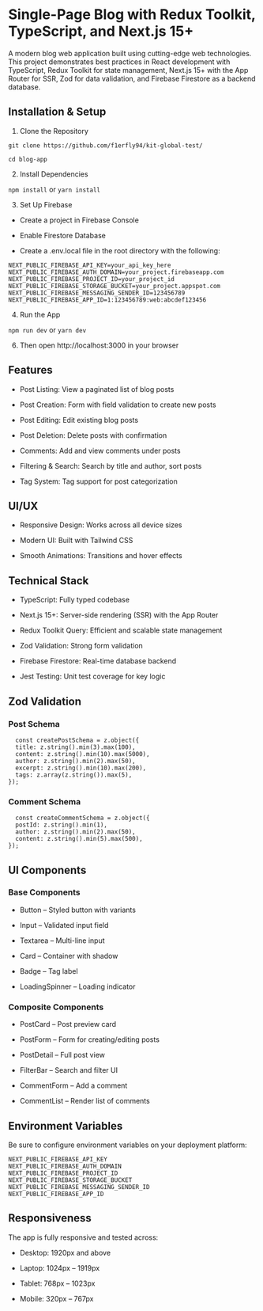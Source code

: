 # Single-Page Blog with Redux Toolkit, TypeScript, and Next.js 15+ 
A modern blog web application built using cutting-edge web technologies. This project demonstrates best practices in React development with TypeScript, Redux Toolkit for state management, Next.js 15+ with the App Router for SSR, Zod for data validation, and Firebase Firestore as a backend database.

## Installation & Setup 

1. Clone the Repository
   
```git clone https://github.com/f1erfly94/kit-global-test/```

```cd blog-app```

2. Install Dependencies
   
```npm install```
or
```yarn install```

3. Set Up Firebase
   
- Create a project in Firebase Console
  
- Enable Firestore Database
  
- Create a .env.local file in the root directory with the following:

```
NEXT_PUBLIC_FIREBASE_API_KEY=your_api_key_here
NEXT_PUBLIC_FIREBASE_AUTH_DOMAIN=your_project.firebaseapp.com
NEXT_PUBLIC_FIREBASE_PROJECT_ID=your_project_id
NEXT_PUBLIC_FIREBASE_STORAGE_BUCKET=your_project.appspot.com
NEXT_PUBLIC_FIREBASE_MESSAGING_SENDER_ID=123456789
NEXT_PUBLIC_FIREBASE_APP_ID=1:123456789:web:abcdef123456
```

4. Run the App
   
```npm run dev```
or
```yarn dev```

6. Then open http://localhost:3000 in your browser


## Features 

- Post Listing: View a paginated list of blog posts

- Post Creation: Form with field validation to create new posts
  
- Post Editing: Edit existing blog posts
  
- Post Deletion: Delete posts with confirmation
  
- Comments: Add and view comments under posts
  
- Filtering & Search: Search by title and author, sort posts

- Tag System: Tag support for post categorization
  

## UI/UX 

- Responsive Design: Works across all device sizes

- Modern UI: Built with Tailwind CSS
  
- Smooth Animations: Transitions and hover effects


## Technical Stack 

- TypeScript: Fully typed codebase
  
- Next.js 15+: Server-side rendering (SSR) with the App Router
  
- Redux Toolkit Query: Efficient and scalable state management

- Zod Validation: Strong form validation

- Firebase Firestore: Real-time database backend

- Jest Testing: Unit test coverage for key logic
  

## Zod Validation 
### Post Schema 

```
  const createPostSchema = z.object({
  title: z.string().min(3).max(100),
  content: z.string().min(10).max(5000),
  author: z.string().min(2).max(50),
  excerpt: z.string().min(10).max(200),
  tags: z.array(z.string()).max(5),
});
```

### Comment Schema 

```
  const createCommentSchema = z.object({
  postId: z.string().min(1),
  author: z.string().min(2).max(50),
  content: z.string().min(5).max(500),
});
```

##  UI Components 
### Base Components

- Button – Styled button with variants

- Input – Validated input field

- Textarea – Multi-line input

- Card – Container with shadow

- Badge – Tag label

- LoadingSpinner – Loading indicator

### Composite Components

- PostCard – Post preview card

- PostForm – Form for creating/editing posts

- PostDetail – Full post view

- FilterBar – Search and filter UI

- CommentForm – Add a comment

- CommentList – Render list of comments
  

## Environment Variables

Be sure to configure environment variables on your deployment platform:

```
NEXT_PUBLIC_FIREBASE_API_KEY
NEXT_PUBLIC_FIREBASE_AUTH_DOMAIN
NEXT_PUBLIC_FIREBASE_PROJECT_ID
NEXT_PUBLIC_FIREBASE_STORAGE_BUCKET
NEXT_PUBLIC_FIREBASE_MESSAGING_SENDER_ID
NEXT_PUBLIC_FIREBASE_APP_ID
```

## Responsiveness 

The app is fully responsive and tested across:

- Desktop: 1920px and above

- Laptop: 1024px – 1919px

- Tablet: 768px – 1023px

- Mobile: 320px – 767px


